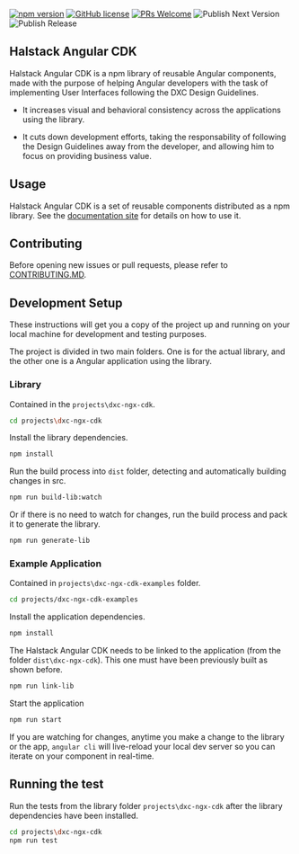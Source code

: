 [![npm version](https://badge.fury.io/js/%40dxc-technology%2Fhalstack-angular.svg)](https://www.npmjs.com/@dxc-technology/halstack-angular)
[![GitHub license](https://img.shields.io/badge/license-apache-blue.svg)](https://github.com/fxc-technology/halstack-angular/blob/master/LICENSE.md) 
[![PRs Welcome](https://img.shields.io/badge/PRs-welcome-brightgreen.svg)](https://github.com/dxc-technology/halstack-angular/blob/master/CONTRIBUTING.md)
![Publish Next Version](https://github.com/dxc-technology/halstack-angular/workflows/Publish%20Next%20Version/badge.svg)
![Publish Release](https://github.com/dxc-technology/halstack-angular/workflows/Publish%20Release/badge.svg)
## Halstack Angular CDK ###
 
Halstack Angular CDK is a npm library of reusable Angular components, made with the purpose of helping Angular developers with the task of implementing User Interfaces following the DXC Design Guidelines.

- It increases visual and behavioral consistency across the applications using the library.
  
- It cuts down development efforts, taking the responsability of following the Design Guidelines away from the developer, and allowing him to focus on providing business value.

## Usage

Halstack Angular CDK is a set of reusable components distributed as a npm library. See the [documentation site](https://developer.dxc.com/tools/angular/) for details on how to use it.

## Contributing

Before opening new issues or pull requests, please refer to [CONTRIBUTING.MD](https://github.com/dxc-technology/halstack-angular/blob/master/CONTRIBUTING.md).

## Development Setup

These instructions will get you a copy of the project up and running on your local machine for development and testing purposes.

The project is divided in two main folders. One is for the actual library, and the other one is a Angular application using the library.

### Library

Contained in the `projects\dxc-ngx-cdk`.

```bash
cd projects\dxc-ngx-cdk
```

Install the library dependencies.

```bash
npm install
```

Run the build process into `dist` folder, detecting and automatically building changes in src.

```bash
npm run build-lib:watch
```

Or if there is no need to watch for changes, run the build process and pack it to generate the library.

```bash
npm run generate-lib
```

### Example Application

Contained in `projects\dxc-ngx-cdk-examples` folder.

```bash
cd projects/dxc-ngx-cdk-examples
```

Install the application dependencies.

```bash
npm install
```

The Halstack Angular CDK needs to be linked to the application (from the folder `dist\dxc-ngx-cdk`). This one must have been previously built as shown before.

```bash
npm run link-lib
```

Start the application

```bash
npm run start
```

If you are watching for changes, anytime you make a change to the library or the app, `angular cli` will live-reload your local dev server so you can iterate on your component in real-time.

## Running the test

Run the tests from the library folder `projects\dxc-ngx-cdk` after the library dependencies have been installed.

```bash
cd projects\dxc-ngx-cdk
npm run test
```
